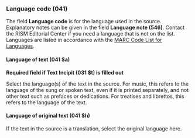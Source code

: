 ### Language code (041)

The field **Language code** is for the language used in the source. Explanatory notes can be given in the field **Language note (546)**. Contact the RISM Editorial Center if you need a language that is not on the list. Languages are listed in accordance with the [MARC Code List for Languages](https://www.loc.gov/marc/languages/language_code.html).

#### Language of text (041 $a)

**Required field if Text Incipit (031 $t) is filled out**

Select the language(s) of the text in the source. For music, this refers to the language of the sung or spoken text, even if it is printed separately, and not other text such as prefaces or dedications. For treatises and librettos, this refers to the language of the text.


#### Language of original text (041 $h)

If the text in the source is a translation, select the original language here.
